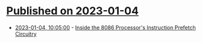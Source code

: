 # [Published on 2023-01-04](index.md)

* [2023-01-04, 10:05:00](https://soylentnews.org/article.pl?sid=23/01/03/089242&from=rss) - [Inside the 8086 Processor's Instruction Prefetch Circuitry](https://soylentnews.org/article.pl?sid=23/01/03/089242&from=rss)
